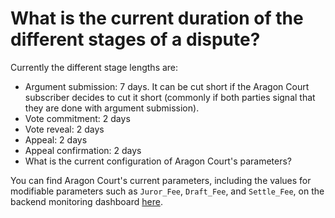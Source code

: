 # What is the current duration of the different stages of a dispute?

Currently the different stage lengths are:

* Argument submission: 7 days. It can be cut short if the Aragon Court subscriber decides to cut it short (commonly if both parties signal that they are done with argument submission).
* Vote commitment: 2 days
* Vote reveal: 2 days
* Appeal: 2 days
* Appeal confirmation: 2 days
* What is the current configuration of Aragon Court's parameters?

You can find Aragon Court's current parameters, including the values for modifiable parameters such as `Juror_Fee`, `Draft_Fee`, and `Settle_Fee`, on the backend monitoring dashboard [here](https://court-admin.aragon.org).
